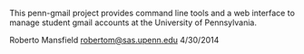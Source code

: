 This penn-gmail project provides command line tools and a web interface
to manage student gmail accounts at the University of Pennsylvania.

Roberto Mansfield
robertom@sas.upenn.edu
4/30/2014

